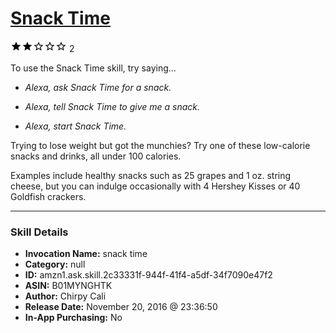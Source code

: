 # [Snack Time](http://alexa.amazon.com/#skills/amzn1.ask.skill.2c33331f-944f-41f4-a5df-34f7090e47f2)
![2 stars](../../images/ic_star_black_18dp_1x.png)![2 stars](../../images/ic_star_black_18dp_1x.png)![2 stars](../../images/ic_star_border_black_18dp_1x.png)![2 stars](../../images/ic_star_border_black_18dp_1x.png)![2 stars](../../images/ic_star_border_black_18dp_1x.png) 2

To use the Snack Time skill, try saying...

* *Alexa, ask Snack Time for a snack.*

* *Alexa, tell Snack Time to give me a snack.*

* *Alexa, start Snack Time.*

Trying to lose weight but got the munchies? Try one of these low-calorie snacks and drinks, all under 100 calories. 

Examples include healthy snacks such as 25 grapes and 1 oz. string cheese, but you can indulge occasionally with 4 Hershey Kisses or 40 Goldfish crackers.

***

### Skill Details

* **Invocation Name:** snack time
* **Category:** null
* **ID:** amzn1.ask.skill.2c33331f-944f-41f4-a5df-34f7090e47f2
* **ASIN:** B01MYNGHTK
* **Author:** Chirpy Cali
* **Release Date:** November 20, 2016 @ 23:36:50
* **In-App Purchasing:** No
